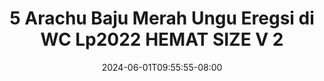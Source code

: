 --- 
title: "5 Arachu Baju Merah  Ungu Eregsi di WC Lp2022 HEMAT SIZE V 2"
description: "video  video bokep 5 Arachu Baju Merah  Ungu Eregsi di WC Lp2022 HEMAT SIZE V 2 gratis video full  "
date: 2024-06-01T09:55:55-08:00
file_code: "15rtmp5wq621"
draft: false
cover: "ec4ifxipvtochztc.jpg"
tags: ["Arachu", "Baju", "Merah", "Ungu", "Eregsi", "HEMAT", "SIZE", "bokep-indo", "bokep-viral", "bokep-ig"]
length: 119
fld_id: "1483117"
foldername: "Arachu update"
categories: ["Arachu update"]
views: 0
---